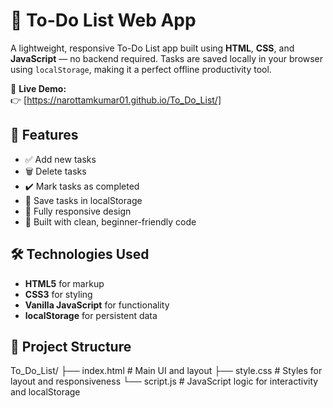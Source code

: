 # 📝 To-Do List Web App

A lightweight, responsive To-Do List app built using **HTML**, **CSS**, and **JavaScript** — no backend required. Tasks are saved locally in your browser using `localStorage`, making it a perfect offline productivity tool.

🔗 **Live Demo:**  
👉 [https://narottamkumar01.github.io/To_Do_List/]

## 🚀 Features

- ✅ Add new tasks
- 🗑️ Delete tasks
- ✔️ Mark tasks as completed
- 💾 Save tasks in localStorage
- 📱 Fully responsive design
- 🧠 Built with clean, beginner-friendly code

## 🛠️ Technologies Used

- **HTML5** for markup  
- **CSS3** for styling  
- **Vanilla JavaScript** for functionality  
- **localStorage** for persistent data

## 📁 Project Structure

To_Do_List/
├── index.html # Main UI and layout
├── style.css # Styles for layout and responsiveness
└── script.js # JavaScript logic for interactivity and localStorage
